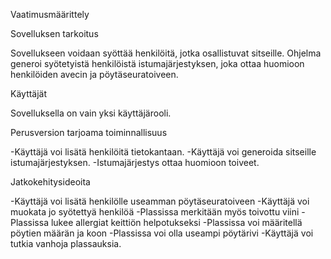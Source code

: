 Vaatimusmäärittely


Sovelluksen tarkoitus

Sovellukseen voidaan syöttää henkilöitä, jotka osallistuvat sitseille. Ohjelma generoi syötetyistä henkilöistä istumajärjestyksen, joka ottaa huomioon henkilöiden avecin ja pöytäseuratoiveen.


Käyttäjät

Sovelluksella on vain yksi käyttäjärooli.


Perusversion tarjoama toiminnallisuus

-Käyttäjä voi lisätä henkilöitä tietokantaan.
-Käyttäjä voi generoida sitseille istumajärjestyksen.
-Istumajärjestys ottaa huomioon toiveet.



Jatkokehitysideoita

-Käyttäjä voi lisätä henkilölle useamman pöytäseuratoiveen
-Käyttäjä voi muokata jo syötettyä henkilöä
-Plassissa merkitään myös toivottu viini
-Plassissa lukee allergiat keittiön helpotukseksi
-Plassissa voi määritellä pöytien määrän ja koon
-Plassissa voi olla useampi pöytärivi
-Käyttäjä voi tutkia vanhoja plassauksia.
